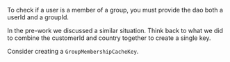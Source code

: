 To check if a user is a member of a group, you must provide the dao both a userId and a groupId.

In the pre-work we discussed a similar situation. Think back to what we did to combine the customerId
and country together to create a single key.

Consider creating a `GroupMembershipCacheKey`.
